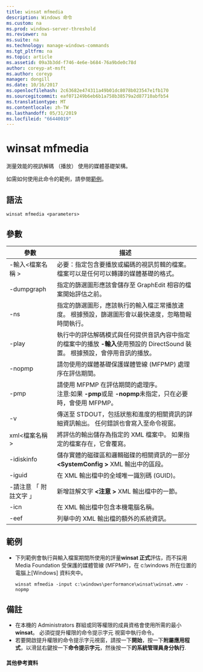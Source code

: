 ```yaml
---
title: winsat mfmedia
description: Windows 命令
ms.custom: na
ms.prod: windows-server-threshold
ms.reviewer: na
ms.suite: na
ms.technology: manage-windows-commands
ms.tgt_pltfrm: na
ms.topic: article
ms.assetid: 09a3b3dd-f746-4e6e-b684-76a9bde0c78d
author: coreyp-at-msft
ms.author: coreyp
manager: dongill
ms.date: 10/16/2017
ms.openlocfilehash: 2c63682e474311a49b01dc8078b023547e1fb170
ms.sourcegitcommit: eaf071249b6eb6b1a758b38579a2d87710abfb54
ms.translationtype: MT
ms.contentlocale: zh-TW
ms.lasthandoff: 05/31/2019
ms.locfileid: "66440019"
---
```

# <a name="winsat-mfmedia"></a>winsat mfmedia



測量效能的視訊解碼 （播放） 使用的媒體基礎架構。

如需如何使用此命令的範例，請參閱[範例](#BKMK_examples)。

## <a name="syntax"></a>語法

```
winsat mfmedia <parameters>
```

## <a name="parameters"></a>參數

|參數|描述|
|----------|-----------|
|-輸入\<檔案名稱 >|必要：指定包含要播放或編碼的視訊剪輯的檔案。 檔案可以是任何可以轉譯的媒體基礎的格式。|
|-dumpgraph|指定的篩選圖形應該會儲存至 GraphEdit 相容的檔案開始評估之前。|
|-ns|指定的篩選圖形，應該執行的輸入檔正常播放速度。 根據預設，篩選圖形會以最快速度，忽略簡報時間執行。|
|-play|執行中的評估解碼模式與任何提供音訊內容中指定的檔案中的播放 **-輸入**使用預設的 DirectSound 裝置。 根據預設，會停用音訊的播放。|
|-nopmp|請勿使用的媒體基礎保護媒體管線 (MFPMP) 處理序在評估期間。|
|-pmp|請使用 MFPMP 在評估期間的處理序。</br>注意:如果 **-pmp**或是 **-nopmp**未指定，只在必要時，會使用 MFPMP。|
|-v|傳送至 STDOUT，包括狀態和進度的相關資訊的詳細資訊輸出。 任何錯誤也會寫入至命令視窗。|
|xml\<檔案名稱 >|將評估的輸出儲存為指定的 XML 檔案中。 如果指定的檔案存在，它會覆寫。|
|-idiskinfo|儲存實體的磁碟區和邏輯磁碟的相關資訊的一部分 **\<SystemConfig >** XML 輸出中的區段。|
|-iguid|在 XML 輸出檔中的全域唯一識別碼 (GUID)。|
|-請注意 「 附註文字 」|新增註解文字 **\<注意 >** XML 輸出檔中的一節。|
|-icn|在 XML 輸出檔中包含本機電腦名稱。|
|-eef|列舉中的 XML 輸出檔的額外的系統資訊。|

## <a name="BKMK_examples"></a>範例

- 下列範例會執行與輸入檔案期間所使用的評量**winsat 正式**評估，而不採用 Media Foundation 受保護的媒體管線 (MFPMP)，在 c:\windows 所在位置的電腦上[Windows] 資料夾中。  
  ```
  winsat mfmedia -input c:\windows\performance\winsat\winsat.wmv -nopmp
  ```

## <a name="remarks"></a>備註

-   在本機的 Administrators 群組或同等權限的成員資格會使用所需的最小**winsat**。 必須從提升權限的命令提示字元 視窗中執行命令。
-   若要開啟提升權限的命令提示字元視窗，請按一下**開始**，按一下**附屬應用程式**，以滑鼠右鍵按一下**命令提示字元**，然後按一下**的系統管理員身分執行**.

#### <a name="additional-references"></a>其他參考資料

